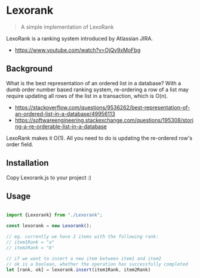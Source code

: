 # Lexorank
> A simple implementation of LexoRank

LexoRank is a ranking system introduced by Atlassian JIRA.
  * <https://www.youtube.com/watch?v=OjQv9xMoFbg>

## Background
What is the best representation of an ordered list in a database?
With a dumb order number based ranking system, re-ordering a row of a
list may require updating all rows of the list in a transaction,
which is O(n).
  * <https://stackoverflow.com/questions/9536262/best-representation-of-an-ordered-list-in-a-database/49956113>
  * <https://softwareengineering.stackexchange.com/questions/195308/storing-a-re-orderable-list-in-a-database>

LexoRank makes it O(1). All you need to do is updating the re-ordered
row's order field.

## Installation

Copy Lexorank.js to your project :)


## Usage

```js

import {Lexorank} from "./Lexorank";

const lexorank = new Lexorank();

// eg. currently we have 2 items with the following rank:
// item1Rank = "a"
// item2Rank = "b"

// if we want to insert a new item between item1 and item2
// ok is a boolean, whether the operation has successfully completed
let [rank, ok] = lexorank.insert(item1Rank, item2Rank)


```